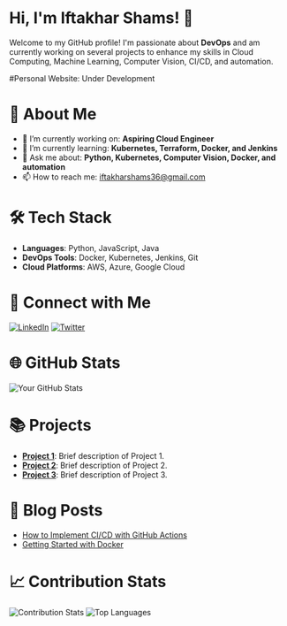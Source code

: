 # Hi, I'm Iftakhar Shams! 👋

Welcome to my GitHub profile! I'm passionate about **DevOps** and am currently working on several projects to enhance my skills in Cloud Computing, Machine Learning, Computer Vision, CI/CD, and automation.

#Personal Website: Under Development

# 🚀 About Me

- 🔭 I’m currently working on: **Aspiring Cloud Engineer**
- 🌱 I’m currently learning: **Kubernetes, Terraform, Docker, and Jenkins**
- 💬 Ask me about: **Python, Kubernetes, Computer Vision, Docker, and automation**
- 📫 How to reach me: [iftakharshams36@gmail.com](mailto:iftakharshams36@gmail.com)

# 🛠️ Tech Stack

- **Languages**: Python, JavaScript, Java
- **DevOps Tools**: Docker, Kubernetes, Jenkins, Git
- **Cloud Platforms**: AWS, Azure, Google Cloud

# 🔗 Connect with Me

[![LinkedIn](https://img.shields.io/badge/LinkedIn-Profile-blue)](https://www.linkedin.com/in/iftakhar-shams/)
[![Twitter](https://img.shields.io/badge/Twitter-@yourprofile-blue)](https://twitter.com/yourprofile)

# 🌐 GitHub Stats

![Your GitHub Stats](https://github-readme-stats.vercel.app/api?username=iftakharshams&show_icons=true&theme=radical)

# 📚 Projects

- **[Project 1](https://github.com/yourusername/project1)**: Brief description of Project 1.
- **[Project 2](https://github.com/yourusername/project2)**: Brief description of Project 2.
- **[Project 3](https://github.com/yourusername/project3)**: Brief description of Project 3.

# 📝 Blog Posts

- [How to Implement CI/CD with GitHub Actions](https://medium.com/@yourusername/how-to-implement-ci-cd-with-github-actions-123456)
- [Getting Started with Docker](https://medium.com/@yourusername/getting-started-with-docker-654321)

# 📈 Contribution Stats

![Contribution Stats](https://github-readme-streak-stats.herokuapp.com/?user=iftakharshams&theme=radical)
![Top Languages](https://github-readme-stats.vercel.app/api/top-langs/?username=iftakharshams&layout=compact&theme=radical)
